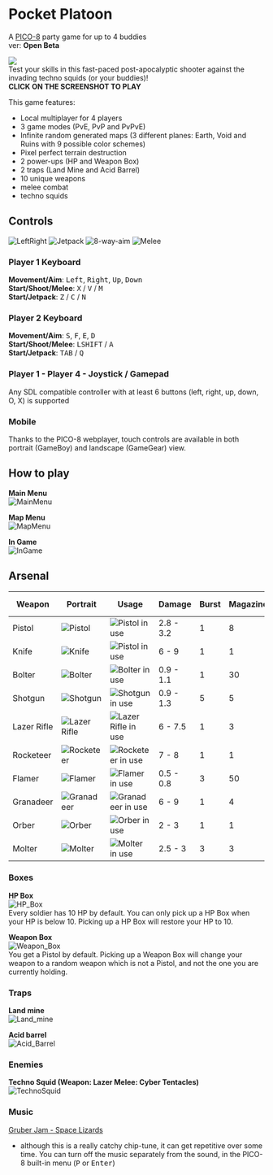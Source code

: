 # Pocket Platoon
A [PICO-8](https://www.lexaloffle.com/pico-8.php) party game for up to 4 buddies  
ver: **Open Beta**

[<img src="doc/screenshot.png">](https://donbattery.github.io/pocket_platoon/)  
Test your skills in this fast-paced post-apocalyptic shooter against the invading techno squids (or your buddies)!  
**CLICK ON THE SCREENSHOT TO PLAY**  

This game features:
- Local multiplayer for 4 players  
- 3 game modes (PvE, PvP and PvPvE)  
- Infinite random generated maps (3 different planes: Earth, Void and Ruins with 9 possible color schemes)  
- Pixel perfect terrain destruction  
- 2 power-ups (HP and Weapon Box)  
- 2 traps (Land Mine and Acid Barrel)  
- 10 unique weapons  
- melee combat  
- techno squids  

## Controls  
![LeftRight](doc/left_right.gif) ![Jetpack](doc/jetpack.gif) ![8-way-aim](doc/8_way_aim.gif)  ![Melee](doc/melee.gif)  

### Player 1 Keyboard
**Movement/Aim**: <kbd>Left</kbd>, <kbd>Right</kbd>, <kbd>Up</kbd>, <kbd>Down</kbd>  
**Start/Shoot/Melee**: <kbd>X</kbd> / <kbd>V</kbd> / <kbd>M</kbd>  
**Start/Jetpack**: <kbd>Z</kbd> / <kbd>C</kbd> / <kbd>N</kbd>  

### Player 2 Keyboard
**Movement/Aim**:  <kbd>S</kbd>, <kbd>F</kbd>, <kbd>E</kbd>, <kbd>D</kbd>  
**Start/Shoot/Melee**: <kbd>LSHIFT</kbd> / <kbd>A</kbd>  
**Start/Jetpack**: <kbd>TAB</kbd> / <kbd>Q</kbd>  

### Player 1 - Player 4 - Joystick / Gamepad

Any SDL compatible controller with at least 6 buttons (left, right, up, down, O, X) is supported

### Mobile
Thanks to the PICO-8 webplayer, touch controls are available in both portrait (GameBoy) and landscape (GameGear) view.  

## How to play
**Main Menu**  
![MainMenu](doc/main_menu.png)  

**Map Menu**  
![MapMenu](doc/map_menu.png)  

**In Game**  
![InGame](doc/in_game.png)  

## Arsenal
| Weapon       | Portrait                         | Usage                | Damage | Burst| Magazine| Fire rate | Reload time|
|------------|------------------------------|----------------------------| -| -| -| -| -|
| Pistol     | ![Pistol](doc/pistol.png) |   ![Pistol in use](doc/pistol_use.gif) |2.8 - 3.2|1|8|2.79|1.5
| Knife     | ![Knife](doc/knife.png) |   ![Pistol in use](doc/knife_use.gif) |6 - 9|1|1|1|1
| Bolter     | ![Bolter](doc/bolter.png) |   ![Bolter in use](doc/bolter_use.gif) |0.9 - 1.1|1|30|10|2
| Shotgun     | ![Shotgun](doc/shotgun.png) |   ![Shotgun in use](doc/shotgun_use.gif) |0.9 - 1.3|5|5|2|2
| Lazer Rifle     | ![Lazer Rifle](doc/lazer_rifle.png) |   ![Lazer Rifle in use](doc/lazer_rifle_use.gif) |6 - 7.5|1|3|3|2
| Rocketeer     | ![Rocketeer](doc/rpg.png) |   ![Rocketeer in use](doc/rpg_use.gif) |7 - 8|1|1|0.63|1.58
| Flamer     | ![Flamer](doc/flamer.png) |   ![Flamer in use](doc/flamer_use.gif) |0.5 - 0.8|3|50|6|1.66
| Granadeer     | ![Granadeer](doc/granadeer.png) |   ![Granadeer in use](doc/granadeer_use.gif) |6 - 9|1|4|1|2.16
| Orber     | ![Orber](doc/orber.png) |   ![Orber in use](doc/orber_use.gif) |2 - 3|1|1|0.85|1.16
| Molter     | ![Molter](doc/molter.png) |   ![Molter in use](doc/molter_use.gif) |2.5 - 3|3|3|2|1.25

### Boxes 
**HP Box**  
![HP_Box](doc/hp_box.gif)  
Every soldier has 10 HP by default. You can only pick up a HP Box when your HP is below 10. Picking up a HP Box will restore your HP to 10.  

**Weapon Box**  
![Weapon_Box](doc/weapon_box.gif)  
You get a Pistol by default. Picking up a Weapon Box will change your weapon to a random weapon which is not a Pistol, and not the one you are currently holding.  


### Traps  
**Land mine**  
![Land_mine](doc/land_mine.gif)  

**Acid barrel**  
![Acid_Barrel](doc/acid_barrel.gif)  

### Enemies  
**Techno Squid (Weapon: Lazer Melee: Cyber Tentacles)**  
![TechnoSquid](doc/techno_squid.gif)  

### Music
[Gruber Jam - Space Lizards](https://www.lexaloffle.com/bbs/?tid=52127)

- although this is a really catchy chip-tune, it can get repetitive over some time. You can turn off the music separately from the sound, in the PICO-8 built-in menu (<kbd>P</kbd> or <kbd>Enter</kbd>)  
